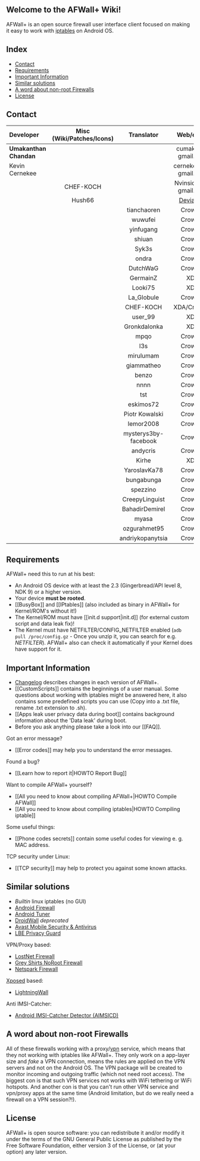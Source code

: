 ## Welcome to the AFWall+ Wiki!

AFWall+ is an open source firewall user interface client focused on making it easy to work with [iptables](https://en.wikipedia.org/wiki/Iptables) on Android OS.

Index
-----

* [Contact](#contact)
* [Requirements](#requirements)
* [Important Information](#important-information)
* [Similar solutions](#similar-solutions)
* [A word about non-root Firewalls](#a-word-about-non-root-firewalls)
* [License](#license)

Contact
-------

| Developer| Misc (Wiki/Patches/Icons) | Translator | Web/eMail |
| :--- | :--: | :---: | :---: |
| **Umakanthan Chandan** | | | cumakt [at] gmail.com |
| Kevin Cernekee |  | | cernekee [at] gmail.com |
| | CHEF-KOCH |  | Nvinside [at] gmail.com |
| | Hush66 | | [Devianart](http://www.hush66.devianart.com) |
| | | tianchaoren | Crowdin |
| | | wuwufei | Crowdin |
| | | yinfugang | Crowdin |
| | | shiuan | Crowdin |
| | | Syk3s | Crowdin |
| | | ondra | Crowdin |
| | | DutchWaG | Crowdin |
| | | GermainZ | XDA |
| | | Looki75 | XDA |
| | | La_Globule | Crowdin |
| | | CHEF-KOCH | XDA/Crowdin |
| | | user_99 | XDA |
| | | Gronkdalonka | XDA |
| | | mpqo | Crowdin |
| | | l3s | Crowdin |
| | | mirulumam | Crowdin |
| | | giammatheo | Crowdin |
| | | benzo | Crowdin |
| | | nnnn | Crowdin |
| | | tst | Crowdin |
| | | eskimos72 | Crowdin |
| | | Piotr Kowalski| Crowdin |
| | | lemor2008| Crowdin |
| | | mysterys3by-facebook | Crowdin |
| | | andycris | Crowdin |
| | | Kirhe | XDA |
| | | YaroslavKa78 | Crowdin |
| | | bungabunga | Crowdin |
| | | spezzino | Crowdin |
| | | CreepyLinguist | Crowdin |
| | | BahadirDemirel | Crowdin |
| | | myasa | Crowdin |
| | | ozgurahmet95 | Crowdin |
| | | andriykopanytsia | Crowdin |

Requirements
-------------

AFWall+ need this to run at his best:

- An Android OS device with at least the 2.3 (Gingerbread/API level 8, NDK 9) or a higher version. 
- Your device **must be rooted**.
- [[BusyBox]] and [[IPtables]] (also included as binary in AFWall+ for Kernel/ROM's without it!)
- The Kernel/ROM must have [[init.d support|init.d]] (for external custom script and data leak fix)!
- The Kernel must have NETFILTER/CONFIG_NETFILTER enabled (<code>adb pull /proc/config.gz</code> - Once you unzip it, you can search for e.g. _NETFILTER_). AFWall+ also can check it automatically if your Kernel does have support for it. 

Important Information
---------------------

* [Changelog](https://github.com/ukanth/afwall/blob/master/Changelog.md) describes changes in each version of AFWall+.
* [[CustomScripts]] contains the beginnings of a user manual. Some questions about working with iptables might be answered here, it also contains some predefined scripts you can use (Copy into a .txt file, rename .txt extension to .sh).
* [[Apps leak user privacy data during boot]] contains background information about the 'Data leak' during boot.
* Before you ask anything please take a look into our [[FAQ]].

Got an error message?
* [[Error codes]] may help you to understand the error messages. 

Found a bug?
* [[Learn how to report it|HOWTO Report Bug]]

Want to compile AFWall+ yourself?
* [[All you need to know about compiling AFWall+|HOWTO Compile AFWall]]
* [[All you need to know about compiling iptables|HOWTO Compiling iptable]]

Some useful things:
* [[Phone codes secrets]] contain some useful codes for viewing e. g. MAC address.

TCP security under Linux:
* [[TCP security]] may help to protect you against some known attacks. 

Similar solutions
-----------------

* _Builtin_ linux iptables (no GUI)
* [Android Firewall](https://github.com/skullone/android_firewall)
* [Android Tuner](https://play.google.com/store/apps/details?id=ccc71.at)
* [DroidWall](https://play.google.com/store/apps/details?id=com.googlecode.droidwall.free) _deprecated_ 
* [Avast Mobile Security & Antivirus](https://play.google.com/store/apps/details?id=com.avast.android.mobilesecurity)
* [LBE Privacy Guard](https://play.google.com/store/apps/details?id=com.lbe.security.lite)

VPN/Proxy based:
* [LostNet Firewall](https://play.google.com/store/apps/details?id=com.lostnet.fw.pro)
* [Grey Shirts NoRoot Firewall](https://play.google.com/store/apps/details?id=app.greyshirts.firewall)
* [Netspark Firewall](https://play.google.com/store/apps/details?id=com.netspark.firewall&hl=en)

[Xposed](http://repo.xposed.info/module/de.robv.android.xposed.installer) based:
* [LightningWall](http://repo.xposed.info/module/de.defim.apk.lightningwall)

Anti IMSI-Catcher:
* [Android IMSI-Catcher Detector (AIMSICD)](https://secupwn.github.io/Android-IMSI-Catcher-Detector/)


A word about non-root Firewalls
---------------------

All of these firewalls working with a proxy/[vpn](https://developer.android.com/reference/android/net/VpnService.html) service, which means that they not working with iptables like AFWall+. They only work on a app-layer size and _fake_ a VPN connection, means the rules are applied on the VPN servers and not on the Android OS. The VPN package will be created to monitor incoming and outgoing traffic (which not need root access). The biggest con is that such VPN services not works with WiFi tethering or WiFi hotspots. And another con is that you can't run other VPN service and vpn/proxy apps at the same time (Android limitation, but do we really need a firewall on a VPN session?!). 

License
-------

AFWall+ is open source software: you can redistribute it and/or modify it under the terms of the GNU General Public License as published by the Free Software Foundation, either version 3 of the License, or (at your option) any later version.